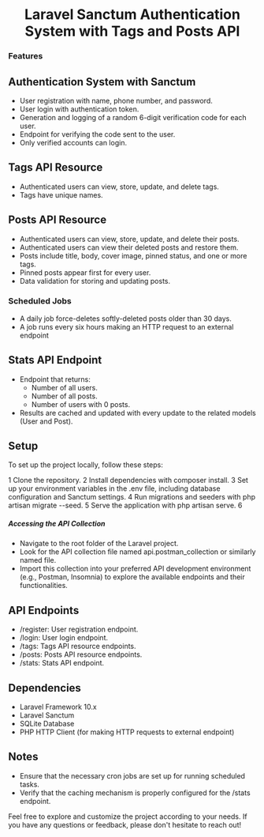 <h1 align="center"> 
Laravel Sanctum Authentication System with Tags and Posts API
</h1>

<h3> 
Features
</h3>

## Authentication System with Sanctum


- User registration with name, phone number, and password.
- User login with authentication token.
- Generation and logging of a random 6-digit verification code for each user.
- Endpoint for verifying the code sent to the user.
- Only verified accounts can login.



## Tags API Resource

- Authenticated users can view, store, update, and delete tags.
- Tags have unique names. 
## Posts API Resource
- Authenticated users can view, store, update, and delete their posts.
- Authenticated users can view their deleted posts and restore them.
- Posts include title, body, cover image, pinned status, and one or more tags.
- Pinned posts appear first for every user.
- Data validation for storing and updating posts.

### Scheduled Jobs

- A daily job force-deletes softly-deleted posts older than 30 days.
- A job runs every six hours making an HTTP request to an external endpoint 


## Stats API Endpoint

- Endpoint that returns:
  - Number of all users.
  - Number of all posts.
  - Number of users with 0 posts.
- Results are cached and updated with every update to the related models (User and Post).


 ## Setup

To set up the project locally, follow these steps:

1 Clone the repository.
2 Install dependencies with composer install.
3 Set up your environment variables in the .env file, including database configuration and Sanctum settings.
4 Run migrations and seeders with php artisan migrate --seed.
5 Serve the application with php artisan serve.
6 <h5>Accessing the API Collection</h5> 
   - Navigate to the root folder of the Laravel project.
   - Look for the API collection file named api.postman_collection or similarly named file.
   - Import this collection into your preferred API development environment (e.g., Postman, Insomnia) to explore the available endpoints and their functionalities.
## API Endpoints

- /register: User registration endpoint.
- /login: User login endpoint.
- /tags: Tags API resource endpoints.
- /posts: Posts API resource endpoints.
- /stats: Stats API endpoint.

## Dependencies
- Laravel Framework 10.x
- Laravel Sanctum
- SQLite Database
- PHP HTTP Client (for making HTTP requests to external endpoint)

## Notes
- Ensure that the necessary cron jobs are set up for running scheduled tasks.
- Verify that the caching mechanism is properly configured for the /stats endpoint.

Feel free to explore and customize the project according to your needs. If you have any questions or feedback, please don't hesitate to reach out!

